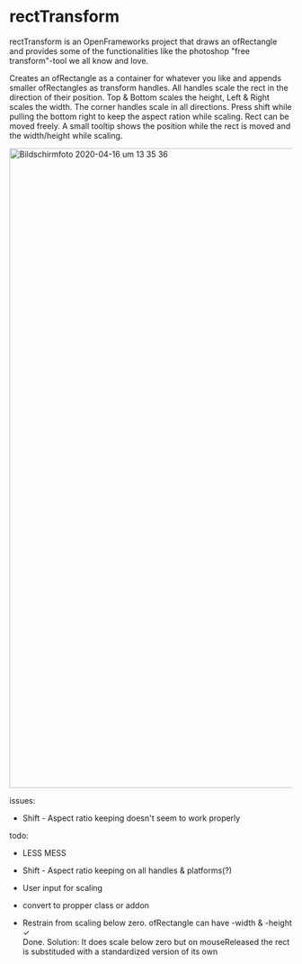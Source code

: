 # rectTransform
rectTransform is an OpenFrameworks project that draws an ofRectangle and provides some of the functionalities like the photoshop "free transform"-tool we all know and love.

Creates an ofRectangle as a container for whatever you like and appends smaller ofRectangles as transform handles. 
All handles scale the rect in the direction of their position. Top & Bottom scales the height, Left & Right scales the width. The corner handles scale in all directions.
Press shift while pulling the bottom right to keep the aspect ration while scaling. 
Rect can be moved freely. A small tooltip shows the position while the rect is moved and the width/height while scaling. 

<img width="1136" alt="Bildschirmfoto 2020-04-16 um 13 35 36" src="https://user-images.githubusercontent.com/25278349/79451689-36b18d00-7fe7-11ea-87f5-b7f24eebb2c4.png">

issues: 
- Shift - Aspect ratio keeping doesn't seem to work properly

todo: 
- LESS MESS
- Shift - Aspect ratio keeping on all handles & platforms(?)
- User input for scaling
- convert to propper class or addon

- Restrain from scaling below zero. ofRectangle can have -width & -height ✓ <br/>
  Done. Solution: It does scale below zero but on mouseReleased the rect is substituded with a standardized version of its own



